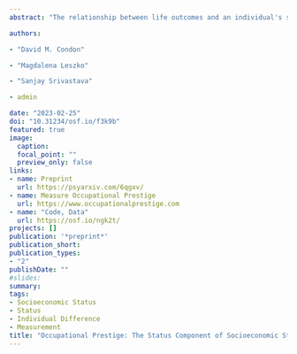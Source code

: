 ```yaml
---
abstract: "The relationship between life outcomes and an individual's standing in the social and economic hierarchy of society is an important topic across the social sciences. Foundational to this work is assessing an individual’s standing in this hierarchy, often referred to as socioeconomic status (SES). One component of an individual’s SES, often overlooked in the psychological literature, is occupational prestige – the amount of status accorded to them based on their occupational role. In this research, we collected and validated a new index of occupational prestige for 1029 specific occupations, including all jobs in the US Department of Labor's O*NET database and 22 broader occupational families. In Study 1, we collected a comprehensive set of occupational prestige ratings and demonstrated their high reliability. In Study 2, we developed a crosswalk between the ratings collected in Study 1 and prior ratings of occupations listed in the US Census and show convergent validity with previous indices. In Studies 3 and 4 we used additional data to evaluate the construct validity of occupational prestige more broadly. In Study 3, we established convergent and discriminant validity with other indicators of SES: income and educational attainment. In Study 4, we use the O*NET database to identify the characteristics of occupations most strongly associated with prestige. These results support the validity of the index and suggest occupations with high prestige require skills traditionally emphasized in liberal arts education (e.g., critical thinking, reading comprehension)."

authors:

- "David M. Condon"

- "Magdalena Leszko"

- "Sanjay Srivastava"

- admin

date: "2023-02-25"
doi: "10.31234/osf.io/f3k9b"
featured: true
image:
  caption: 
  focal_point: ""
  preview_only: false
links:
- name: Preprint
  url: https://psyarxiv.com/6qgxv/
- name: Measure Occupational Prestige 
  url: https://www.occupationalprestige.com
- name: "Code, Data"
  url: https://osf.io/ngk2t/
projects: []
publication: '*preprint*'
publication_short:
publication_types:
- "2"
publishDate: ""
#slides: 
summary: 
tags:
- Socioeconomic Status
- Status
- Individual Difference
- Measurement
title: "Occupational Prestige: The Status Component of Socioeconomic Status"
---
```

